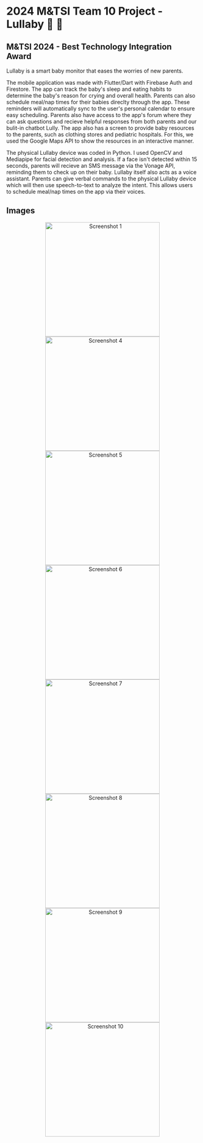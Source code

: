 # 2024 M&TSI Team 10 Project - Lullaby 👶 🍼

## M&TSI 2024 - Best Technology Integration Award

Lullaby is a smart baby monitor that eases the worries of new parents. 

The mobile application was made with Flutter/Dart with Firebase Auth and Firestore. The app can track the baby's sleep and eating habits to determine the baby's reason for crying and overall health. Parents can also schedule meal/nap times for their babies direclty through the app. These reminders will automatically sync to the user's personal calendar to ensure easy scheduling. 
Parents also have access to the app's forum where they can ask questions and recieve helpful responses from both parents and our bulit-in chatbot Lully. 
The app also has a screen to provide baby resources to the parents, such as clothing stores and pediatric hospitals. For this, we used the Google Maps API to show the resources in an interactive manner. 

The physical Lullaby device was coded in Python. I used OpenCV and Mediapipe for facial detection and analysis. If a face isn't detected within 15 seconds, parents will recieve an SMS message via the Vonage API, reminding them to check up on their baby. 
Lullaby itself also acts as a voice assistant. Parents can give verbal commands to the physical Lullaby device which will then use speech-to-text to analyze the intent. This allows users to schedule meal/nap times on the app via their voices.

## Images
<p align="center">
  <img width="300" alt="Screenshot 1" src="https://github.com/user-attachments/assets/01ec5ddd-8bb9-454e-a747-c35ae4e6842c">
  <img width="300" alt="Screenshot 4" src="https://github.com/user-attachments/assets/c05a9af4-f5cb-4f4d-a360-21485bffa55c">
  <img width="300" alt="Screenshot 5" src="https://github.com/user-attachments/assets/c72aad70-5572-420f-97ef-0a8846f810e9">
  <img width="300" alt="Screenshot 6" src="https://github.com/user-attachments/assets/7af1cebf-b67f-4f41-8a74-cf91b5c9029b">
  <img width="300" alt="Screenshot 7" src="https://github.com/user-attachments/assets/e54380f2-1a96-4577-9834-b9341c0eda06">
  <img width="300" alt="Screenshot 8" src="https://github.com/user-attachments/assets/22e604c2-732b-43b1-aaf9-3af99380a012">
  <img width="300" alt="Screenshot 9" src="https://github.com/user-attachments/assets/2975912f-2d14-4da9-acf0-bf9e983156fe">
  <img width="300" alt="Screenshot 10" src="https://github.com/user-attachments/assets/87878f09-a286-471f-aa7c-e08c93d6f11c">
</p>
